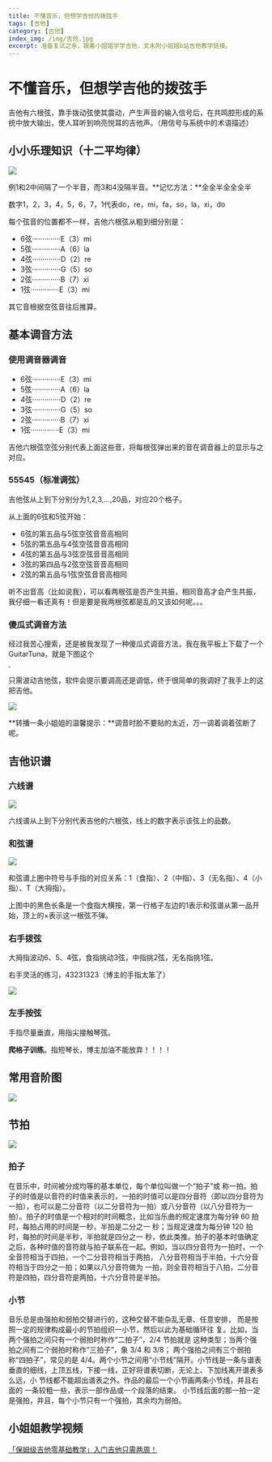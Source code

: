 ```yaml
---
title: 不懂音乐，但想学吉他的拨弦手
tags: [吉他]
category: [吉他]
index_img: /img/吉他.jpg
excerpt: 准备复试之余，跟着小姐姐学学吉他，文末附小姐姐b站吉他教学链接。
---
```


# 不懂音乐，但想学吉他的拨弦手

吉他有六根弦，靠手拨动弦使其震动，产生声音的输入信号后，在共鸣腔形成的系统中放大输出，使人耳听到响亮悦耳的吉他声。（用信号与系统中的术语描述）

## 小小乐理知识（十二平均律）

![](https://s2.loli.net/2022/02/17/rzsJho6UeLAPnpK.png)

例1和2中间隔了一个半音，而3和4没隔半音。**记忆方法：**全全半全全全半

数字1，2，3，4，5，6，7，1代表do，re，mi，fa，so，la，xi，do

每个弦音的位置都不一样，吉他六根弦从粗到细分别是：

* 6弦··············E（3）mi
* 5弦··············A（6）la
* 4弦··············D（2）re
* 3弦··············G（5）so
* 2弦··············B（7）xi 
* 1弦··············E（3）mi

其它音根据空弦音往后推算。

## 基本调音方法

### 使用调音器调音

* 6弦··············E（3）mi
* 5弦··············A（6）la
* 4弦··············D（2）re
* 3弦··············G（5）so
* 2弦··············B（7）xi 
* 1弦··············E（3）mi

吉他六根弦空弦分别代表上面这些音，将每根弦弹出来的音在调音器上的显示与之对应。

### 55545（标准调弦）

吉他弦从上到下分别分为1,2,3,...,20品，对应20个格子。

从上面的6弦和5弦开始：

* 6弦的第五品与5弦空弦音音高相同
* 5弦的第五品与4弦空弦音音高相同
* 4弦的第五品与3弦空弦音音高相同
* 3弦的第四品与2弦空弦音音高相同
* 2弦的第五品与1弦空弦音音高相同

听不出音高（比如说我），可以看两根弦是否产生共振，相同音高才会产生共振，我仔细一看还真有！但是要是我两根弦都是乱的又该如何呢。。。

### 傻瓜式调音方法

经过我苦心搜索，还是被我发现了一种傻瓜式调音方法，我在我平板上下载了一个GuitarTuna，就是下图这个

<img src="https://s2.loli.net/2022/02/17/5nTGLQpaCdIRPof.png" style="zoom: 25%;" />

只需波动吉他弦，软件会提示要调高还是调低，终于很简单的我调好了我手上的这把吉他。

![](https://s2.loli.net/2022/02/17/RltBMEsPekDxXof.png)

**转播一条小姐姐的温馨提示：**调音时脸不要贴的太近，万一调着调着弦断了呢。

## 吉他识谱

### 六线谱

![](https://s2.loli.net/2022/02/18/fbnKOA9mVCUE5NG.jpg)

六线谱从上到下分别代表吉他的六根弦，线上的数字表示该弦上的品数。

### 和弦谱

![](https://s2.loli.net/2022/02/18/n1UaXPL45IjhVq6.png)

和弦谱上圈中符号与手指的对应关系：1（食指）、2（中指）、3（无名指）、4（小指）、T（大拇指）。

上图中的黑色长条是一个食指大横按，第一行格子左边的1表示和弦谱从第一品开始，顶上的×表示这一根弦不弹。

### 右手拨弦

大拇指波动6、5、4弦，食指挑动3弦，中指挑2弦，无名指挑1弦。

右手灵活的练习，43231323（博主的手指太笨了）

![](https://s2.loli.net/2022/02/18/T1Z5PE8Q4pkxswg.png)

### 左手按弦

手指尽量垂直，用指尖接触琴弦。

**爬格子训练**。指短琴长，博主加油不能放弃！！！！

## 常用音阶图

![](https://s2.loli.net/2022/02/19/hctYXqFjiLxwr3M.jpg)

## 节拍

![](https://s2.loli.net/2022/02/19/ZKLaPn91D26QxJO.jpg)

### 拍子

在音乐中，时间被分成均等的基本单位，每个单位叫做一个“拍子”或 称一拍。拍子的时值是以音符的时值来表示的，一拍的时值可以是四分音符（即以四分音符为一拍），也可以是二分音符（以二分音符为一拍）或八分音符（以八分音符为一拍）。拍子的时值是一个相对的时间概念，比如当乐曲的规定速度为每分钟 60 拍时，每拍占用的时间是一秒，半拍是二分之一 秒；当规定速度为每分钟 120 拍时，每拍的时间是半秒，半拍就是四分之一 秒，依此类推。拍子的基本时值确定之后，各种时值的音符就与拍子联系在一起。例如，当以四分音符为一拍时，一个全音符相当于四拍，一个二分音符相当于两拍， 八分音符相当于半拍，十六分音符相当于四分之一拍；如果以八分音符做为 一拍，则全音符相当于八拍，二分音符是四拍，四分音符是两拍，十六分音符是半拍。

### 小节

音乐总是由强拍和弱拍交替进行的，这种交替不能杂乱无章、任意安排， 而是按照一定的规律构成最小的节拍组织一小节，然后以此为基础循环往 复。比如，当两个强拍之间只有一个弱拍时称作“二拍子”，2/4 节拍就是 这种类型；当两个强拍之间有二个弱拍时称作“三拍子”，象 3/4 和 3/8； 两个强拍之间有三个弱拍称“四拍子”，常见的是 4/4。两个小节之间用“小节线”隔开。小节线是一条与谱表垂直的细线，上顶五线，下接一线，正好将谱表切断，无论上、下加线离开谱表多么远，小 节线都不能超出谱表之外。作品的最后一个小节画两条小节线，并且右面的 一条较粗一些，表示一部作品或一个段落的结束。 小节线后面的那一拍一定是强拍，并且，每个小节只有一个强拍，其余均为弱拍。

## 小姐姐教学视频

[「保姆级吉他零基础教学」入门吉他只需两周！](https://www.bilibili.com/video/BV1c7411t7dR)

